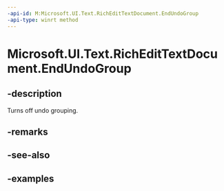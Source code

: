 ```yaml
---
-api-id: M:Microsoft.UI.Text.RichEditTextDocument.EndUndoGroup
-api-type: winrt method
---
```


<!-- Method syntax.
public void RichEditTextDocument.EndUndoGroup()
-->

# Microsoft.UI.Text.RichEditTextDocument.EndUndoGroup


## -description

Turns off undo grouping.

## -remarks

## -see-also

## -examples

